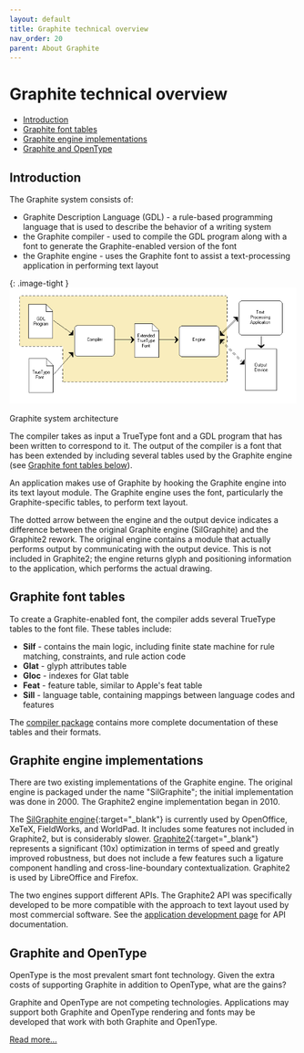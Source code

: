 ```yaml
---
layout: default
title: Graphite technical overview
nav_order: 20
parent: About Graphite
---
```


# Graphite technical overview

* [Introduction](graphite_techAbout#introduction)
* [Graphite font tables](graphite_techAbout#graphite-font-tables)
* [Graphite engine implementations](#graphite-engine-implementations)
* [Graphite and OpenType](graphite_techAbout#graphite-and-opentype)

## Introduction

The Graphite system consists of:

* Graphite Description Language (GDL) - a rule-based programming language that is used to describe the behavior of a writing system
* the Graphite compiler - used to compile the GDL program along with a font to generate the Graphite-enabled version of the font
* the Graphite engine - uses the Graphite font to assist a text-processing application in performing text layout

{: .image-tight }
![Graphite system architecture](assets/images/graphite_arch_diagram.png)

<figcaption>Graphite system architecture</figcaption>

The compiler takes as input a TrueType font and a GDL program that has been written to correspond to it. The output of the compiler is a font that has been extended by including several tables used by the Graphite engine (see [Graphite font tables below](graphite_techAbout#graphite-font-tables)).

An application makes use of Graphite by hooking the Graphite engine into its text layout module. The Graphite engine uses the font, particularly the Graphite-specific tables, to perform text layout.

The dotted arrow between the engine and the output device indicates a difference between the original Graphite engine (SilGraphite) and the Graphite2 rework. The original engine contains a module that actually performs output by communicating with the output device. This is not included in Graphite2; the engine returns glyph and positioning information to the application, which performs the actual drawing.

## Graphite font tables

To create a Graphite-enabled font, the compiler adds several TrueType tables to the font file. These tables include:

* **Silf** - contains the main logic, including finite state machine for rule matching, constraints, and rule action code
* **Glat** - glyph attributes table
* **Gloc** - indexes for Glat table
* **Feat** - feature table, similar to Apple's feat table
* **Sill** - language table, containing mappings between language codes and features

The [compiler package](graphite_compilerDownload) contains more complete documentation of these tables and their formats.

## Graphite engine implementations

There are two existing implementations of the Graphite engine. The original engine is packaged under the name "SilGraphite"; the initial implementation was done in 2000. The Graphite2 engine implementation began in 2010.

The  [SilGraphite engine](https://sourceforge.net/projects/silgraphite){:target="_blank"} is currently used by OpenOffice, XeTeX, FieldWorks, and WorldPad. It includes some features not included in Graphite2, but is considerably slower. [Graphite2](https://projects.palaso.org/projects/graphitedev){:target="_blank"} represents a significant (10x) optimization in terms of speed and greatly improved robustness, but does not include a few features such a ligature component handling and cross-line-boundary contextualization. Graphite2 is used by LibreOffice and Firefox.

The two engines support different APIs. The Graphite2 API was specifically developed to be more compatible with the approach to text layout used by most commercial software. See the [application development page](graphite_devApp) for API documentation.

## Graphite and OpenType

OpenType is the most prevalent smart font technology. Given the extra costs of supporting Graphite in addition to OpenType, what are the gains?

Graphite and OpenType are not competing technologies. Applications may support both Graphite and OpenType rendering and fonts may be developed that work with both Graphite and OpenType.

[Read more...](graphite_aboutOT)